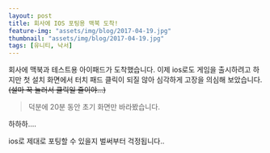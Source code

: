 ```yaml
---
layout: post
title: 회사에 IOS 포팅용 맥북 도착!
feature-img: "assets/img/blog/2017-04-19.jpg"
thumbnail: "assets/img/blog/2017-04-19.jpg"
tags: [유니티, 낙서]
---
```

회사에 맥북과 테스트용 아이패드가 도착했습니다. 이제 ios로도 게임을 출시하려고 하지만 첫 설치 화면에서 터치 패드 클릭이 되질 않아 심각하게 고장을 의심해 보았습니다. ~~(설마 꾹 눌러서 클릭일 줄이야...)~~
> 덕분에 20분 동안 초기 화면만 바라봤습니다.

하하하....

ios로 제대로 포팅할 수 있을지 벌써부터 걱정됩니다..